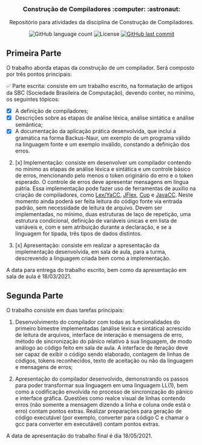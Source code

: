 <h3 align="center">
  Construção de Compiladores :computer: :astronaut:
</h3>

<p align="center">Repositório para atividades da disciplina de Construção de Compiladores.</a>
</p>

<p align="center">
  
  <img alt="GitHub language count" src="https://img.shields.io/github/languages/count/dpalmas/cc?color=0000FF">

  <img alt="License" src="https://img.shields.io/github/license/dpalmas/cc?color=0000FF&logo=MIT">
  
  <a href="https://github.com/dpalmas/cc/commits/master">
    <img alt="GitHub last commit" src="https://img.shields.io/github/last-commit/dpalmas/cc?color=0000FF">
  </a>
</p>

## Primeira Parte

O trabalho aborda etapas da construção de um compilador. Será composto por três pontos principais:

:white_check_mark: Parte escrita: consiste em um trabalho escrito, na formatação de artigos da SBC (Sociedade Brasileira de Computação), devendo conter, no mínimo, os seguintes tópicos:

- [x] A definição de compiladores;
- [x] Descrições sobre as etapas de análise léxica, análise sintática e análise
semântica;
- [x] A documentação da aplicação prática desenvolvida, que inclui a gramática na forma Backus-Naur, um exemplo de um programa válido na linguagem fonte e um exemplo inválido, constando a definição dos erros.

2. [x] Implementação: consiste em desenvolver um compilador contendo no mínimo as etapas de análise léxica e sintática e um controle básico de erros, 
mencionando pelo menos o token originário do erro e o token esperado. O controle de erros deve apresentar mensagens em língua pátria. Essa
implementação pode fazer uso de ferramentas de auxílio na criação de compiladores, como [Lex/YaCC](http://dinosaur.compilertools.net/), [JFlex](https://jflex.de/), [Cup](http://www2.cs.tum.edu/projects/cup/) e [JavaCC](https://javacc.github.io/javacc/). Neste momento ainda 
poderá ser feita leitura do código fonte via entrada padrão, sem necessidade de leitura de arquivo. Devem ser implementadas, no mínimo, duas estruturas de laço de repetição, uma estrutura condicional, definição de variáveis únicas e
em lista de variáveis e, com e sem atribuição durante a declaração, e se a linguagem for tipada, três tipos de dados distintos.

3. [x] Apresentação: consiste em realizar a apresentação da implementação desenvolvida, em sala de aula, para a turma, descrevendo a linguagem criada bem como a implementação.

A data para entrega do trabalho escrito, bem como  da apresentação em sala de aula é 18/03/2021.

## Segunda Parte

O trabalho consiste em duas tarefas principais:

1. Desenvolvimento do compilador com todas as funcionalidades do primeiro bimestre implementadas (análise léxica e sintática) acrescido de leitura de
arquivos, interface de interação e mensagens de erro, método de sincronização do pânico relativo à sua linguagem, de modo análogo ao código feito em sala de aula. A interface de iteração deve ser capaz de exibir o código sendo elaborado, contagem de linhas de códigos, tokens reconhecidos, texto de
aceitação ou não da linguagem e mensagens de erros;

2. Apresentação do compilador desenvolvido, demonstrando os passos para poder transformar sua linguagem em uma linguagem LL(1), bem como a codificação envolvida no processo de sincronização do pânico e interface gráfica.
Questões como realce visual de linhas contendo erros (não somente a mensagem dizendo a linha e coluna onde está o erro) contam pontos extras.
Realizar preparações para geração de código executável (por exemplo, converter para código C e chamar o gcc para converter em executável) contam
pontos extras. 

A data de apresentação do trabalho final é dia 18/05/2021.

